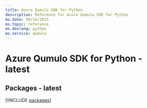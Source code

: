 ```yaml
---
title: Azure Qumulo SDK for Python
description: Reference for Azure Qumulo SDK for Python
ms.date: 09/16/2025
ms.topic: reference
ms.devlang: python
ms.service: qumulo
---
```

# Azure Qumulo SDK for Python - latest
## Packages - latest
[!INCLUDE [packages](qumulo-index.md)]